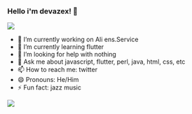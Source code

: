 ### Hello i'm devazex! 👋
<img src="https://avatars.githubusercontent.com/u/85168740?v=4">

- 🔭 I’m currently working on Ali ens.Service
- 🌱 I’m currently learning flutter
- 🤔 I’m looking for help with nothing
- 💬 Ask me about javascript, flutter, perl, java, html, css, etc
- 📫 How to reach me: twitter
- 😄 Pronouns: He/Him
- ⚡ Fun fact: jazz music

<img src="https://github-readme-stats.vercel.app/api?username=devazex&?theme=tokyonight&show_icons=true&title_color=ffffff&icon_color=bb2acf&text_color=daf7dc&bg_color=151515">

